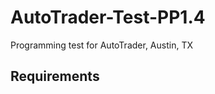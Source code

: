 AutoTrader-Test-PP1.4
=====================

Programming test for AutoTrader, Austin, TX

## Requirements
